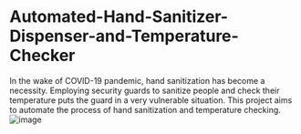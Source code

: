 # Automated-Hand-Sanitizer-Dispenser-and-Temperature-Checker
In the wake of COVID-19 pandemic, hand sanitization has become a necessity. Employing security guards to sanitize people and check their temperature puts the guard in a very vulnerable situation. This project aims to automate the process of hand sanitization and temperature checking.
![image](https://user-images.githubusercontent.com/68055800/125746729-f59f606b-e22b-4ec6-947b-18e50a2a30d2.png)
